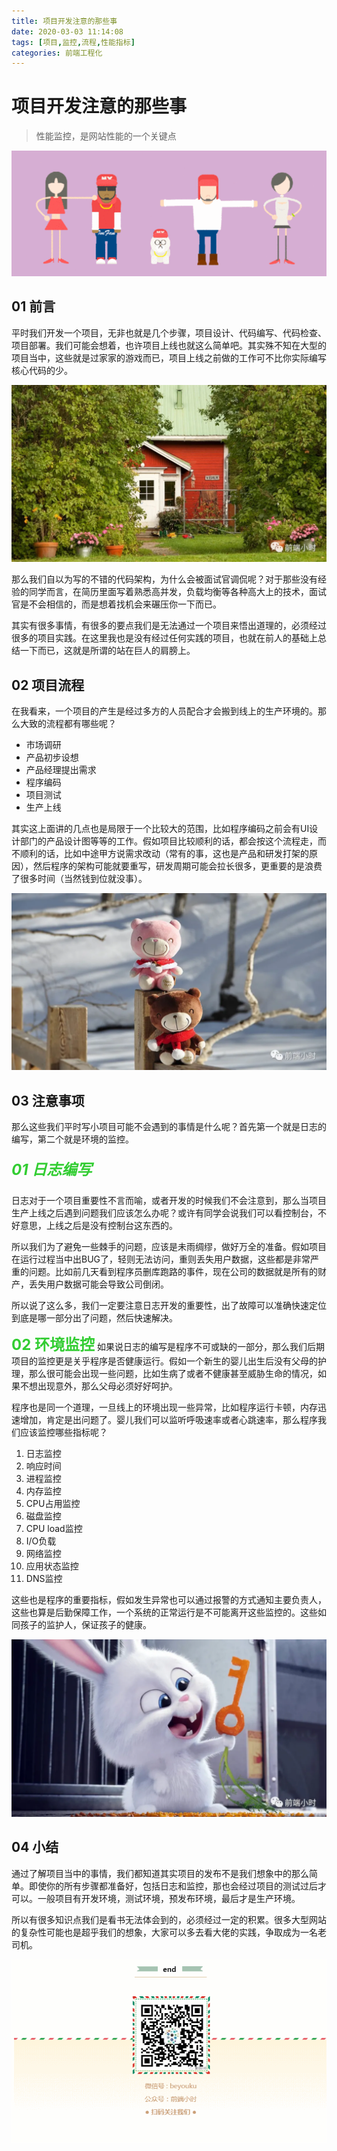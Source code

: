 ```yaml
---
title: 项目开发注意的那些事
date: 2020-03-03 11:14:08
tags: [项目,监控,流程,性能指标]
categories: 前端工程化
---
```


# **项目开发注意的那些事**

> 性能监控，是网站性能的一个关键点

![ ](../common/1.gif)

## 01 前言

平时我们开发一个项目，无非也就是几个步骤，项目设计、代码编写、代码检查、项目部署。我们可能会想着，也许项目上线也就这么简单吧。其实殊不知在大型的项目当中，这些就是过家家的游戏而已，项目上线之前做的工作可不比你实际编写核心代码的少。

![](./img/4.png)



那么我们自以为写的不错的代码架构，为什么会被面试官调侃呢？对于那些没有经验的同学而言，在简历里面写着熟悉高并发，负载均衡等各种高大上的技术，面试官是不会相信的，而是想着找机会来碾压你一下而已。

其实有很多事情，有很多的要点我们是无法通过一个项目来悟出道理的，必须经过很多的项目实践。在这里我也是没有经过任何实践的项目，也就在前人的基础上总结一下而已，这就是所谓的站在巨人的肩膀上。



## 02 项目流程

在我看来，一个项目的产生是经过多方的人员配合才会搬到线上的生产环境的。那么大致的流程都有哪些呢？

- 市场调研
- 产品初步设想
- 产品经理提出需求
- 程序编码
- 项目测试
- 生产上线

其实这上面讲的几点也是局限于一个比较大的范围，比如程序编码之前会有UI设计部门的产品设计图等等的工作。假如项目比较顺利的话，都会按这个流程走，而不顺利的话，比如中途甲方说需求改动（常有的事，这也是产品和研发打架的原因），然后程序的架构可能就要重写，研发周期可能会拉长很多，更重要的是浪费了很多时间（当然钱到位就没事）。

![](./img/2.png)



## 03 注意事项

那么这些我们平时写小项目可能不会遇到的事情是什么呢？首先第一个就是日志的编写，第二个就是环境的监控。

##### **<font color="#32CD32" size=5> 01 日志编写</font>**

日志对于一个项目重要性不言而喻，或者开发的时候我们不会注意到，那么当项目生产上线之后遇到问题我们应该怎么办呢？或许有同学会说我们可以看控制台，不好意思，上线之后是没有控制台这东西的。

所以我们为了避免一些棘手的问题，应该是未雨绸缪，做好万全的准备。假如项目在运行过程当中出BUG了，轻则无法访问，重则丢失用户数据，这些都是非常严重的问题。比如前几天看到程序员删库跑路的事件，现在公司的数据就是所有的财产，丢失用户数据可能会导致公司倒闭。

所以说了这么多，我们一定要注意日志开发的重要性，出了故障可以准确快速定位到底是哪一部分出了问题，然后快速解决。

**<font color="#32CD32" size=5> 02 环境监控</font>**
如果说日志的编写是程序不可或缺的一部分，那么我们后期项目的监控更是关乎程序是否健康运行。假如一个新生的婴儿出生后没有父母的护理，那么很可能会出现一些问题，比如生病了或者不健康甚至威胁生命的情况，如果不想出现意外，那么父母必须好好呵护。

程序也是同一个道理，一旦线上的环境出现一些异常，比如程序运行卡顿，内存迅速增加，肯定是出问题了。婴儿我们可以监听呼吸速率或者心跳速率，那么程序我们应该监控哪些指标呢？

1. 日志监控
2. 响应时间
3. 进程监控
4. 内存监控
5. CPU占用监控
6. 磁盘监控
7. CPU load监控
8. I/O负载
9. 网络监控
10. 应用状态监控
11. DNS监控

这些也是程序的重要指标，假如发生异常也可以通过报警的方式通知主要负责人，这些也算是后勤保障工作，一个系统的正常运行是不可能离开这些监控的。这些如同孩子的监护人，保证孩子的健康。


![](./img/3.png)



## 04 小结

通过了解项目当中的事情，我们都知道其实项目的发布不是我们想象中的那么简单。即使你的所有步骤都准备好，包括日志和监控，那也会经过项目的测试过后才可以。一般项目有开发环境，测试环境，预发布环境，最后才是生产环境。

所以有很多知识点我们是看书无法体会到的，必须经过一定的积累。很多大型网站的复杂性可能也是超乎我们的想象，大家可以多去看大佬的实践，争取成为一名老司机。



![ ](../common/2.gif)






